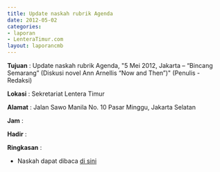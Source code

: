 ```yaml
---
title: Update naskah rubrik Agenda
date: 2012-05-02
categories:
- laporan
- LenteraTimur.com
layout: laporancmb
---
```



**Tujuan** : Update naskah rubrik Agenda, "5 Mei 2012, Jakarta – “Bincang Semarang” (Diskusi novel Ann Arnellis “Now and Then”)" (Penulis - Redaksi)

**Lokasi** : Sekretariat Lentera Timur 

**Alamat** : Jalan Sawo Manila No. 10 Pasar Minggu, Jakarta Selatan

**Jam** : 

**Hadir** :  


**Ringkasan** : 
* Naskah dapat dibaca [di sini](http://www.lenteratimur.com/5-mei-2012-jakarta-%E2%80%93-%E2%80%9Cbincang-semarang%E2%80%9D-diskusi-novel-ann-arnellis-%E2%80%9Cnow-and-then%E2%80%9D/)
